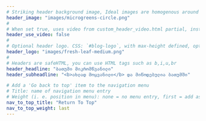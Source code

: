```yaml
---
# Striking header background image, Ideal images are homogenous around the centre and contrasting to the text. Non-ideal images can use `title_guard`
header_image: "images/microgreens-circle.png"
#
# When set true, uses video from custom_header_video.html partial, instead of header_image
header_use_video: false
#
# Optional header logo. CSS: `#blog-logo`, with max-height defined, optimize to prevent scaling
header_logo: "images/fresh-leaf-medium.png"
#
# Headers are safeHTML, you can use HTML tags such as b,i,u,br
header_headline: "ბათუმი მიკრომწვანილი"
header_subheadline: "<b>ახლად მოყვანილი</b> და მიწოდებულია ბათუმში"

# Add a 'Go back to top' item to the navigation menu
# Title: name of navigation menu entry
# Weight (i. e. position in menu): none = no menu entry, first = add as first entry, last = ad as last entry
nav_to_top_title: "Return To Top"
nav_to_top_weight: last
---
```

